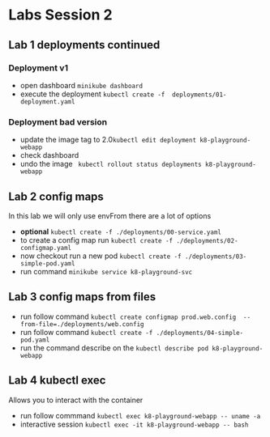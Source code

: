 # Labs Session 2

## Lab 1 deployments continued


### Deployment v1 

 - open dashboard ```minikube dashboard```
 - execute the deployment ```kubectl create -f  deployments/01-deployment.yaml```
 
### Deployment bad version

- update the image tag to 2.0```kubectl edit deployment k8-playground-webapp``` 
- check dashboard
- undo the image ``` kubectl rollout status deployments k8-playground-webapp```

## Lab 2 config maps
In this lab we will only use envFrom there are a lot of options 
 - __optional__ ```kubectl create -f ./deployments/00-service.yaml```
- to create a config map run ```kubectl create -f ./deployments/02-configmap.yaml```
- now checkout run a new pod ```kubectl create -f ./deployments/03-simple-pod.yaml```
- run command ```minikube service k8-playground-svc ```

## Lab 3 config maps from files
- run follow command ```kubectl create configmap prod.web.config  --from-file=./deployments/web.config```
- run follow command ```kubectl create -f ./deployments/04-simple-pod.yaml```
- run the command describe on the ```kubectl describe pod k8-playground-webapp```

## Lab 4 kubectl exec
Allows you to interact with the container
- run follow commmand ```kubectl exec k8-playground-webapp -- uname -a ```
- interactive session ```kubectl exec -it k8-playground-webapp -- bash ```

